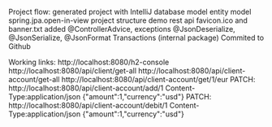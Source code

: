 Project flow:
generated project with IntelliJ
database model
entity model
spring.jpa.open-in-view
project structure
demo rest api
favicon.ico and banner.txt
added @ControllerAdvice, exceptions
@JsonDeserialize, @JsonSerialize, @JsonFormat
Transactions (internal package)
Commited to Github



Working links:
http://localhost:8080/h2-console
http://localhost:8080/api/client/get-all
http://localhost:8080/api/client-account/get-all
http://localhost:8080/api/client-account/get/1/eur
PATCH:
http://localhost:8080/api/client-account/add/1
Content-Type:application/json
{"amount":1,"currency":"usd"}
PATCH:
http://localhost:8080/api/client-account/debit/1
Content-Type:application/json
{"amount":1,"currency":"usd"}
